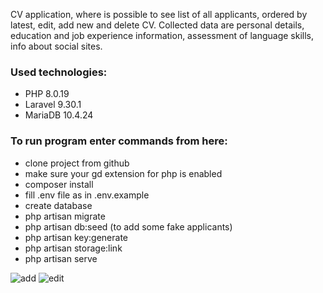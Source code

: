 CV application, where is possible to see list of all applicants, ordered by latest, edit, add new and delete CV.
Collected data are personal details, education and job experience information, assessment of language skills, info about social sites.


### Used technologies:
- PHP 8.0.19
- Laravel 9.30.1
- MariaDB 10.4.24

### To run program enter commands from here:
- clone project from github
- make sure your gd extension for php is enabled
- composer install
- fill .env file as in .env.example
- create database
- php artisan migrate
- php artisan db:seed (to add some fake applicants)
- php artisan key:generate
- php artisan storage:link
- php artisan serve

![add](https://user-images.githubusercontent.com/102672847/196302275-dba38c91-b6a8-466e-af3f-f79d3d522d5d.jpg)
![edit](https://user-images.githubusercontent.com/102672847/196302428-2914274c-ea43-4dba-bb69-35652b872fa9.jpg)

